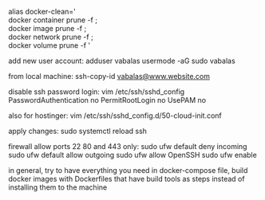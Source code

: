 alias docker-clean=' \
docker container prune -f ; \
docker image prune -f ; \
docker network prune -f ; \
docker volume prune -f '

add new user account:
adduser vabalas
usermode -aG sudo vabalas

from local machine:
ssh-copy-id vabalas@www.website.com

disable ssh password login:
vim /etc/ssh/sshd_config
PasswordAuthentication no
PermitRootLogin no
UsePAM no

also for hostinger:
vim /etc/ssh/sshd_config.d/50-cloud-init.conf

apply changes:
sudo systemctl reload ssh

firewall allow ports 22 80 and 443 only:
sudo ufw default deny incoming
sudo ufw default allow outgoing
sudo ufw allow OpenSSH
sudo ufw enable

in general, try to have everything you need in docker-compose file, build docker images with Dockerfiles that have build tools as steps instead of installing them to the machine
